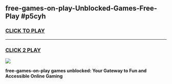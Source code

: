 
## free-games-on-play-Unblocked-Games-Free-Play #p5cyh
<h3>
<a href="https://us.freeplayer.one?title=free-games-on-play&ref=9M">CLICK TO PLAY</a></h3>
<hr>

<h3>
<a href="https://us.freeplayer.one?title=free-games-on-play&ref=9M">CLICK 2 PLAY</a>
  
</h3>

<a href="https://us.freeplayer.one?title=free-games-on-play&ref=9M"><img src="https://clearcache.store/games.png"></a>


**free-games-on-play games unblocked: Your Gateway to Fun and Accessible Online Gaming**
